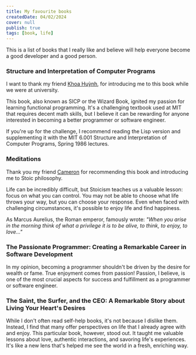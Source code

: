 ```yaml
---
title: My favourite books
createdDate: 04/02/2024
cover: null
publish: true
tags: [book, life]
---
```


This is a list of books that I really like and believe will help everyone become a good developer and a good person.

### Structure and Interpretation of Computer Programs 

I want to thank my friend [Khoa Huỳnh](https://github.com/khoahuynhdev), for introducing me to this book while we were at university.

This book, also known as SICP or the Wizard Book, ignited my passion for learning functional programming. It's a challenging textbook used at MIT that requires decent math skills, but I believe it can be rewarding for anyone interested in becoming a better programmer or software engineer. 

If you're up for the challenge, I recommend reading the Lisp version and supplementing it with the MIT 6.001 Structure and Interpretation of Computer Programs, Spring 1986 lectures.

### Meditations
Thank you my friend [Cameron](https://www.linkedin.com/in/cameron-chardukian/) for recommending this book and introducing me to Stoic philosophy.

Life can be incredibly difficult, but Stoicism teaches us a valuable lesson: focus on what you can control. You may not be able to choose what life throws your way, but you can choose your response. Even when faced with challenging circumstances, it's possible to enjoy life and find happiness. 

As Marcus Aurelius, the Roman emperor, famously wrote: *"When you arise in the morning think of what a privilege it is to be alive, to think, to enjoy, to love..."*

### The Passionate Programmer: Creating a Remarkable Career in Software Development

In my opinion, becoming a programmer shouldn't be driven by the desire for wealth or fame. True enjoyment comes from passion! Passion, I believe, is one of the most crucial aspects for success and fulfillment as a programmer or software engineer.

### The Saint, the Surfer, and the CEO: A Remarkable Story about Living Your Heart's Desires 

While I don't often read self-help books, it's not because I dislike them. Instead, I find that many offer perspectives on life that I already agree with and enjoy. This particular book, however, stood out. It taught me valuable lessons about love, authentic interactions, and savoring life's experiences. It's like a new lens that's helped me see the world in a fresh, enriching way.
